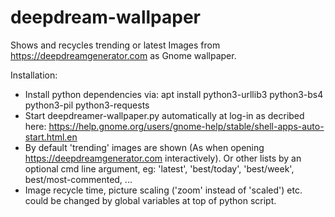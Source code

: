 # deepdream-wallpaper
Shows and recycles trending or latest Images from https://deepdreamgenerator.com as Gnome wallpaper.

Installation:
- Install python dependencies via: apt install  python3-urllib3  python3-bs4  python3-pil python3-requests
- Start deepdreamer-wallpaper.py automatically at log-in as decribed here:
    https://help.gnome.org/users/gnome-help/stable/shell-apps-auto-start.html.en
- By default 'trending' images are shown (As when opening https://deepdreamgenerator.com interactively). 
  Or other lists by an optional cmd line argument, eg:
   'latest', 'best/today', 'best/week', best/most-commented, ...
- Image recycle time, picture scaling ('zoom' instead of 'scaled') etc. could be changed by global variables at top of python script.
